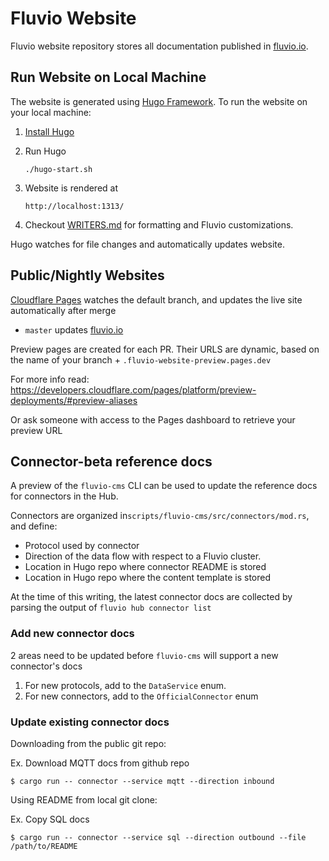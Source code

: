 # Fluvio Website

Fluvio website repository stores all documentation published in [fluvio.io](https://fluvio.io).

## Run Website on Local Machine

The website is generated using [Hugo Framework](https://gohugo.io/). To run the website on your local machine:

1. [Install Hugo](https://gohugo.io/getting-started/installing/)
2. Run Hugo
    ```
   ./hugo-start.sh
    ```
3. Website is rendered at
    ```
    http://localhost:1313/
    ```

4. Checkout [WRITERS.md](./WRITERS.md) for formatting and Fluvio customizations.

Hugo watches for file changes and automatically updates website.


## Public/Nightly Websites

[Cloudflare Pages](https://pages.cloudflare.com/) watches the default branch, and updates the live site automatically after merge

* `master` updates [fluvio.io](https://fluvio.io)

Preview pages are created for each PR. Their URLS are dynamic, based on the name of your branch + `.fluvio-website-preview.pages.dev`

For more info read: https://developers.cloudflare.com/pages/platform/preview-deployments/#preview-aliases

Or ask someone with access to the Pages dashboard to retrieve your preview URL

## Connector-beta reference docs

A preview of the `fluvio-cms` CLI can be used to update the reference docs for connectors in the Hub.

Connectors are organized in`scripts/fluvio-cms/src/connectors/mod.rs`, and define:
- Protocol used by connector
- Direction of the data flow with respect to a Fluvio cluster.
- Location in Hugo repo where connector README is stored 
- Location in Hugo repo where the content template is stored

At the time of this writing, the latest connector docs are collected by parsing the output of `fluvio hub connector list`

### Add new connector docs

2 areas need to be updated before `fluvio-cms` will support a new connector's docs

1. For new protocols, add to the `DataService` enum.
2. For new connectors, add to the `OfficialConnector` enum

### Update existing connector docs

Downloading from the public git repo:

Ex. Download MQTT docs from github repo
```shell
$ cargo run -- connector --service mqtt --direction inbound
```

Using README from local git clone:

Ex. Copy SQL docs
```shell
$ cargo run -- connector --service sql --direction outbound --file /path/to/README
```